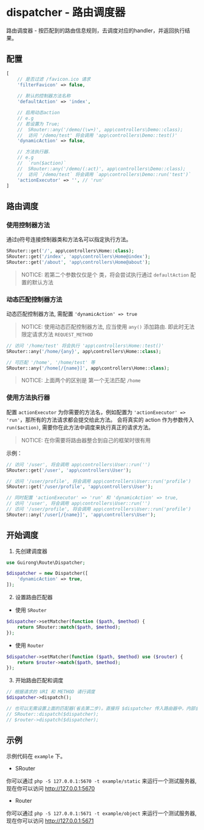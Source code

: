 # dispatcher - 路由调度器

路由调度器 - 按匹配到的路由信息规则，去调度对应的handler，并返回执行结果。

## 配置

```php
[
    // 是否过滤 /favicon.ico 请求
    'filterFavicon' => false,
    
    // 默认的控制器方法名称
    'defaultAction' => 'index',

    // 启用动态action
    // e.g
    // 若设置为 True;
    //  SRouter::any('/demo/(\w+)', app\controllers\Demo::class);
    //  访问 '/demo/test' 将会调用 'app\controllers\Demo::test()'
    'dynamicAction' => false,

    // 方法执行器. 
    // e.g
    //  `run($action)`
    //  SRouter::any('/demo/(:act)', app\controllers\Demo::class);
    //  访问 `/demo/test` 将会调用 `app\controllers\Demo::run('test')`
    'actionExecutor' => '', // 'run'
]
```

## 路由调度

### 使用控制器方法

通过`@`符号连接控制器类和方法名可以指定执行方法。

```php
SRouter::get('/', app\controllers\Home::class);
SRouter::get('/index', 'app\controllers\Home@index');
SRouter::get('/about', 'app\controllers\Home@about');
```

> NOTICE: 若第二个参数仅仅是个 类，将会尝试执行通过 `defaultAction` 配置的默认方法

### 动态匹配控制器方法

动态匹配控制器方法, 需配置 `'dynamicAction' => true`

> NOTICE: 使用动态匹配控制器方法, 应当使用 `any()` 添加路由. 即此时无法限定请求方法 `REQUEST_METHOD`

```php
// 访问 '/home/test' 将会执行 'app\controllers\Home::test()'
SRouter::any('/home/{any}', app\controllers\Home::class);

// 可匹配 '/home', '/home/test' 等
SRouter::any('/home[/{name}]', app\controllers\Home::class);
```

> NOTICE: 上面两个的区别是 第一个无法匹配 `/home`

### 使用方法执行器

配置 `actionExecutor` 为你需要的方法名，例如配置为 `'actionExecutor' => 'run'`，那所有的方法请求都会提交给此方法。
会将真实的 action 作为参数传入`run($action)`, 需要你在此方法中调度来执行真正的请求方法。

> NOTICE: 在你需要将路由器整合到自己的框架时很有用

示例：

```php
// 访问 '/user', 将会调用 app\controllers\User::run('')
SRouter::get('/user', 'app\controllers\User');

// 访问 '/user/profile', 将会调用 app\controllers\User::run('profile')
SRouter::get('/user/profile', 'app\controllers\User');

// 同时配置 'actionExecutor' => 'run' 和 'dynamicAction' => true,
// 访问 '/user', 将会调用 app\controllers\User::run('')
// 访问 '/user/profile', 将会调用 app\controllers\User::run('profile')
SRouter::any('/user[/{name}]', 'app\controllers\User');
```

## 开始调度

1. 先创建调度器

```php
use Guirong\Route\Dispatcher;

$dispatcher = new Dispatcher([
    'dynamicAction' => true,
]);
```

2. 设置路由匹配器

- 使用 `SRouter`

```php
$dispatcher->setMatcher(function ($path, $method) {
    return SRouter::match($path, $method);
});
```

- 使用 `Router`

```php
$dispatcher->setMatcher(function ($path, $method) use ($router) {
    return $router->match($path, $method);
});
```

3. 开始路由匹配和调度

```php
// 根据请求的 URI 和 METHOD 请行调度
$dispatcher->dispatch();

// 也可以无需设置上面的匹配器(省去第二步)。直接将 $dispatcher 传入路由器中，内部会自动设置匹配器
// SRouter::dispatch($dispatcher);
// $router->dispatch($dispatcher);
```

## 示例

示例代码在 `example` 下。

- SRouter

你可以通过 `php -S 127.0.0.1:5670 -t example/static` 来运行一个测试服务器, 现在你可以访问 http://127.0.0.1:5670

- Router

你可以通过 `php -S 127.0.0.1:5671 -t example/object` 来运行一个测试服务器, 现在你可以访问 http://127.0.0.1:5671
